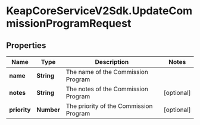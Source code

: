 # KeapCoreServiceV2Sdk.UpdateCommissionProgramRequest

## Properties

Name | Type | Description | Notes
------------ | ------------- | ------------- | -------------
**name** | **String** | The name of the Commission Program | 
**notes** | **String** | The notes of the Commission Program | [optional] 
**priority** | **Number** | The priority of the Commission Program | [optional] 


